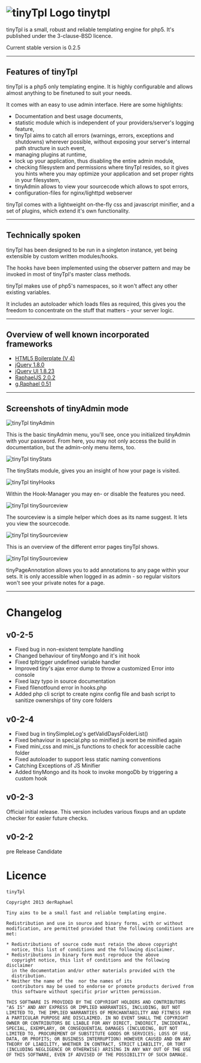 
![tinyTpl Logo](https://raw.github.com/derRaphael/tinytpl/master/tpl/config_tpl/assets/img/128/tinyTpl.png) tinytpl
=============================================================================================================

tinyTpl is a small, robust and reliable templating engine for php5. It's
published under the 3-clause-BSD licence.

Current stable version is 0.2.5

* * *

Features of tinyTpl
-------------------

tinyTpl is a php5 only templating engine. It is highly configurable and
allows almost anything to be finetuned to suit your needs.

It comes with an easy to use admin interface. Here are some highlights:

 * Documentation and best usage documents,
 * statistic module which is independent of your providers/server's
   logging feature,
 * tinyTpl aims to catch all errors (warnings, errors, exceptions and
   shutdowns) wherever possible, without exposing your server's internal
   path structure in such event,
 * managing plugins at runtime,
 * lock up your application, thus disabling the entire admin module,
 * checking filesystem and permissions where tinyTpl resides, so it gives
   you hints where you may optimize your application and set proper
   rights in your filesystem,
 * tinyAdmin allows to view your sourcecode which allows to spot errors,
 * configuration-files for nginx/lighttpd webserver

tinyTpl comes with a lightweight on-the-fly css and javascript minifier,
and a set of plugins, which extend it's own functionality.

* * *

Technically spoken
------------------

tinyTpl has been designed to be run in a singleton instance, yet being
extensible by custom written modules/hooks.

The hooks have been implemented using the observer pattern and may be
invoked in most of tinyTpl's master class methods.

tinyTpl makes use of php5's namespaces, so it won't affect any other
existing variables.

It includes an autoloader which loads files as required, this gives you
the freedom to concentrate on the stuff that matters - your server logic.

* * *

Overview of well known incorporated frameworks
----------------------------------------------

 * [HTML5 Boilerplate (V 4)](http://html5boilerplate.com)
 * [jQuery 1.8.0](http://jquery.com)
 * [jQuery UI 1.8.23](http://jqueryui.com)
 * [RaphaelJS 2.0.2](http://raphaeljs.com)
 * [g.Raphael 0.51](http://g.raphaeljs.com)

* * *

Screenshots of tinyAdmin mode
-----------------------------

![tinyTpl tinyAdmin](https://raw.github.com/derRaphael/tinytpl/master/doc/artwork/readme-sc/tiny-admin-overview.png)

This is the basic tinyAdmin menu, you'll see, once you initialized
tinyAdmin with your password. From here, you may not only access the
build in documentation, but the admin-only menu items, too.

![tinyTpl tinyStats](https://raw.github.com/derRaphael/tinytpl/master/doc/artwork/readme-sc/tiny-stats.png)

The tinyStats module, gives you an insight of how your page is visited.

![tinyTpl tinyHooks](https://raw.github.com/derRaphael/tinytpl/master/doc/artwork/readme-sc/tiny-hooks.png)

Within the Hook-Manager you may en- or disable the features you need.

![tinyTpl tinySourceview](https://raw.github.com/derRaphael/tinytpl/master/doc/artwork/readme-sc/tiny-sourceview.png)

The sourceview is a simple helper which does as its name suggest. It lets
you view the sourcecode.

![tinyTpl tinySourceview](https://raw.github.com/derRaphael/tinytpl/master/doc/artwork/readme-sc/tiny-error-overview.png)

This is an overview of the different error pages tinyTpl shows.

![tinyTpl tinySourceview](https://raw.github.com/derRaphael/tinytpl/master/doc/artwork/readme-sc/tinyPageAnnotation.png)

tinyPageAnnotation allows you to add annotations to any page within your
sets. It is only accessible when logged in as admin - so regular visitors
won't see your private notes for a page.

* * *

Changelog
=========

v0-2-5
------
* Fixed bug in non-existent template handling
* Changed behaviour of tinyMongo and it's init hook
* Fixed tpltrigger undefined variable handler
* Improved tiny's ajax error dump to throw a customized Error into console
* Fixed lazy typo in source documentation
* Fixed filenotfound error in hooks.php
* Added php cli script to create nginx config file and bash script to sanitize ownerships of tiny core folders

v0-2-4
------
* Fixed bug in tinySimpleLog's getValidDaysFolderList()
* Fixed behaviour in special.php so minified js wont be minified again
* Fixed mini_css and mini_js functions to check for accessible cache folder
* Fixed autoloader to support less static naming conventions
* Catching Exceptions of JS Minifier
* Added tinyMongo and its hook to invoke mongoDb by triggering a custom hook

v0-2-3
------
Official initial release. This version includes various fixups and an update checker for easier future checks.

v0-2-2
------
pre Release Candidate


Licence
=======

    tinyTpl

    Copyright 2013 derRaphael

    Tiny aims to be a small fast and reliable templating engine.

    Redistribution and use in source and binary forms, with or without
    modification, are permitted provided that the following conditions are
    met:

    * Redistributions of source code must retain the above copyright
      notice, this list of conditions and the following disclaimer.
    * Redistributions in binary form must reproduce the above
      copyright notice, this list of conditions and the following disclaimer
      in the documentation and/or other materials provided with the
      distribution.
    * Neither the name of the  nor the names of its
      contributors may be used to endorse or promote products derived from
      this software without specific prior written permission.

    THIS SOFTWARE IS PROVIDED BY THE COPYRIGHT HOLDERS AND CONTRIBUTORS
    "AS IS" AND ANY EXPRESS OR IMPLIED WARRANTIES, INCLUDING, BUT NOT
    LIMITED TO, THE IMPLIED WARRANTIES OF MERCHANTABILITY AND FITNESS FOR
    A PARTICULAR PURPOSE ARE DISCLAIMED. IN NO EVENT SHALL THE COPYRIGHT
    OWNER OR CONTRIBUTORS BE LIABLE FOR ANY DIRECT, INDIRECT, INCIDENTAL,
    SPECIAL, EXEMPLARY, OR CONSEQUENTIAL DAMAGES (INCLUDING, BUT NOT
    LIMITED TO, PROCUREMENT OF SUBSTITUTE GOODS OR SERVICES; LOSS OF USE,
    DATA, OR PROFITS; OR BUSINESS INTERRUPTION) HOWEVER CAUSED AND ON ANY
    THEORY OF LIABILITY, WHETHER IN CONTRACT, STRICT LIABILITY, OR TORT
    (INCLUDING NEGLIGENCE OR OTHERWISE) ARISING IN ANY WAY OUT OF THE USE
    OF THIS SOFTWARE, EVEN IF ADVISED OF THE POSSIBILITY OF SUCH DAMAGE.

